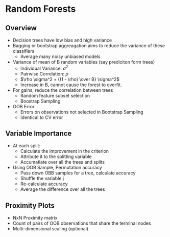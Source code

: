 # Random Forests

## Overview

-   Decision trees have low bias and high variance
-   Bagging or bootstrap aggreagation aims to reduce the variance of these classifiers
    -   Average many noisy unbiased models
-   Variance of mean of B random variables (say prediciton form trees)
    -   Individual Variance: $\sigma^2$
    -   Pairwise Correlation: $\rho$
    -   $\rho \sigma^2 + {(1 - \rho) \over B} \sigma^2$
    -   Increase in B, cannot cause the forest to overfit.
-   For gains, reduce the correlation between trees
    -   Random feature subset selection
    -   Boostrap Sampling
-   OOB Error
    -   Errors on observations not selected in Bootstrap Sampling
    -   Identical to CV error

## Variable Importance

-   At each split:
    -   Calculate the improvement in the criterion
    -   Attribute it to the splitting variable
    -   Accumatlate over all the trees and splits
-   Using OOB Sample, Permutation accuracy
    -   Pass down OBB samples for a tree, calculate accuracy
    -   Shuffle the variable j
    -   Re-calculate accuracy
    -   Average the difference over all the trees

## Proximity Plots

-   NxN Proximity matrix
-   Count of pairs of OOB observations that share the terminal nodes
-   Multi-dimensional scaling (optional) 